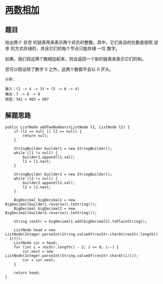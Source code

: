 # [两数相加](https://leetcode-cn.com/explore/interview/card/bytedance/244/linked-list-and-tree/1022/)

## 题目

给出两个 非空 的链表用来表示两个非负的整数。其中，它们各自的位数是按照 逆序 的方式存储的，并且它们的每个节点只能存储 一位 数字。

如果，我们将这两个数相加起来，则会返回一个新的链表来表示它们的和。

您可以假设除了数字 0 之外，这两个数都不会以 0 开头。

```
示例：

输入：(2 -> 4 -> 3) + (5 -> 6 -> 4)
输出：7 -> 0 -> 8
原因：342 + 465 = 807
```

## 解题思路

```
public ListNode addTwoNumbers(ListNode l1, ListNode l2) {
    if (l1 == null || l2 == null) {
        return null;
    }

    StringBuilder builder1 = new StringBuilder();
    while (l1 != null) {
        builder1.append(l1.val);
        l1 = l1.next;
    }

    StringBuilder builder2 = new StringBuilder();
    while (l2 != null) {
        builder2.append(l2.val);
        l2 = l2.next;
    }

    BigDecimal bigDecimal1 = new BigDecimal(builder1.reverse().toString());
    BigDecimal bigDecimal2 = new BigDecimal(builder2.reverse().toString());

    String resStr = bigDecimal1.add(bigDecimal2).toPlainString();

    ListNode head = new ListNode(Integer.parseInt(String.valueOf(resStr.charAt(resStr.length() - 1))));
    ListNode cur = head;
    for (int i = resStr.length() - 2; i >= 0; i--) {
        cur.next = new ListNode(Integer.parseInt(String.valueOf(resStr.charAt(i))));
        cur = cur.next;
    }

    return head;
}
```
